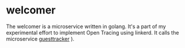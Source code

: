 # welcomer
The welcomer is a microservice written in golang. It's a part of my experimental effort to implement Open Tracing using linkerd.
It calls the microservice [guesttracker](https://github.com/niksw7/guesttracker)
). 
